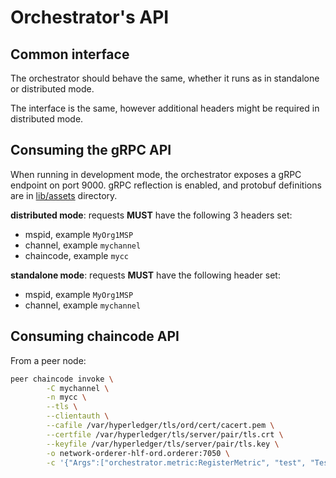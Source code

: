# Orchestrator's API

## Common interface

The orchestrator should behave the same, whether it runs as in standalone or distributed mode.

The interface is the same, however additional headers might be required in distributed mode.

## Consuming the gRPC API

When running in development mode, the orchestrator exposes a gRPC endpoint on port 9000.
gRPC reflection is enabled, and protobuf definitions are in [lib/assets](../lib/assets) directory.

**distributed mode**: requests **MUST** have the following 3 headers set:

- mspid, example `MyOrg1MSP`
- channel, example `mychannel`
- chaincode, example `mycc`

**standalone mode**: requests **MUST** have the following header set:

- mspid, example `MyOrg1MSP`
- channel, example `mychannel`

## Consuming chaincode API

From a peer node:
```bash
peer chaincode invoke \
        -C mychannel \
        -n mycc \
        --tls \
        --clientauth \
        --cafile /var/hyperledger/tls/ord/cert/cacert.pem \
        --certfile /var/hyperledger/tls/server/pair/tls.crt \
        --keyfile /var/hyperledger/tls/server/pair/tls.key \
        -o network-orderer-hlf-ord.orderer:7050 \
        -c '{"Args":["orchestrator.metric:RegisterMetric", "test", "Test", "{\"checksum\":\"669831a3180f1e77e9e3c904b76d625403924303118ff97acff2d8599b9dc91b\",\"storage_address\":\"Qsdf\"}", "TestMetrics", "{\"checksum\":\"669831a3180f1e77e9e3c904b76d625403924303118ff97acff2d8599b9dc91b\",\"storage_address\":\"Test\"}", "{\"key\":\"Test\",\"sample_keys\":[\"1\",\"2\"]}", "{\"test\":\"True\"}", "{\"public\":true,\"authorized_ids\":[\"1\"]}"]}'
```
